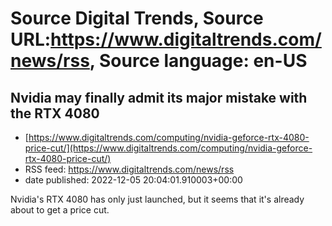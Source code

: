 # Source Digital Trends, Source URL:https://www.digitaltrends.com/news/rss, Source language: en-US

## Nvidia may finally admit its major mistake with the RTX 4080
 - [https://www.digitaltrends.com/computing/nvidia-geforce-rtx-4080-price-cut/](https://www.digitaltrends.com/computing/nvidia-geforce-rtx-4080-price-cut/)
 - RSS feed: https://www.digitaltrends.com/news/rss
 - date published: 2022-12-05 20:04:01.910003+00:00

Nvidia's RTX 4080 has only just launched, but it seems that it's already about to get a price cut.

